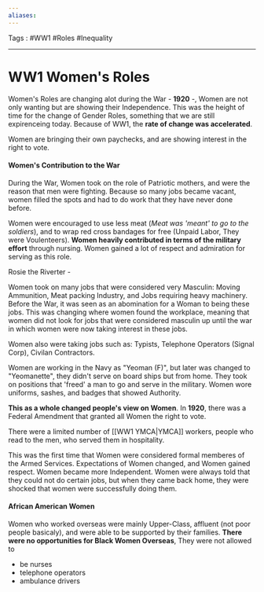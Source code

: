 ```yaml
---
aliases: 
---
```

Tags : #WW1 #Roles #Inequality 
___
# WW1 Women's Roles
Women's Roles are changing alot during the War - **1920** -, Women are not only wanting but are showing their Independence. This was the height of time for the change of Gender Roles, something that we are still expirenceing today. Because of WW1, the **rate of change was accelerated**.

Women are bringing their own paychecks, and are showing interest in the right to vote.

#### Women's Contribution to the War
During the War, Women took on the role of Patriotic mothers, and were the reason that men were fighting. Because so many jobs became vacant, women filled the spots and had to do work that they have never done before.

Women were encouraged to use less meat (*Meat was 'meant' to go to the soldiers*), and to wrap red cross bandages for free (Unpaid Labor, They were Voulenteers). **Women heavily contributed in terms of the military effort** through nursing. Women gained a lot of respect and admiration for serving as this role.

Rosie the Riverter -

Women took on many jobs that were considered very Masculin: Moving Ammunition, Meat packing Industry, and Jobs requiring heavy machinery. Before the War, it was seen as an abomination for a Woman to being these jobs. This was changing where women found the workplace, meaning that women did not look for jobs that were considered masculin up until the war in which women were now taking interest in these jobs.

Women also were taking jobs such as: Typists, Telephone Operators (Signal Corp), Civilan Contractors.

Women are working in the Navy as "Yeoman (F)", but later was changed to "Yeomanette", they didn't serve on board ships but from home. They took on positions that 'freed' a man to go and serve in the military. Women wore uniforms, sashes, and badges that showed Authority.

**This as a whole changed people's view on Women**. In **1920**, there was a Federal Amendment that granted all Women the right to vote. 

There were a limited number of [[WW1 YMCA|YMCA]] workers, people who read to the men, who served them in hospitality.

This was the first time that Women were considered formal memberes of the Armed Services. Expectations of Women changed, and Women gained respect. Women became more Independent. Women were always told that they could not do certain jobs, but when they came back home, they were shocked that women were successfully doing them.

#### African American Women

Women who worked overseas were mainly Upper-Class, affluent (not poor people basicaly), and were able to be supported by their families. **There were no opportunities for Black Women Overseas**, They were not allowed to
- be nurses
- telephone operators
- ambulance drivers


